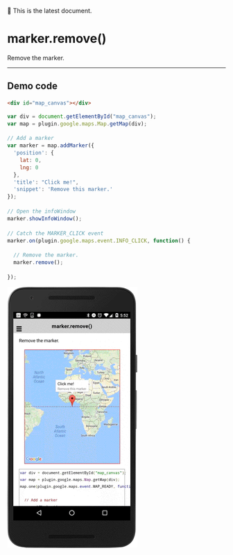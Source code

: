 :green_heart: This is the latest document.

# marker.remove()

Remove the marker.

-----------------------------------------------------------------------

## Demo code

```html
<div id="map_canvas"></div>
```

```js
var div = document.getElementById("map_canvas");
var map = plugin.google.maps.Map.getMap(div);

// Add a marker
var marker = map.addMarker({
  'position': {
    lat: 0,
    lng: 0
  },
  'title': "Click me!",
  'snippet': 'Remove this marker.'
});

// Open the infoWindow
marker.showInfoWindow();

// Catch the MARKER_CLICK event
marker.on(plugin.google.maps.event.INFO_CLICK, function() {

  // Remove the marker.
  marker.remove();

});
```

![](image.gif)
